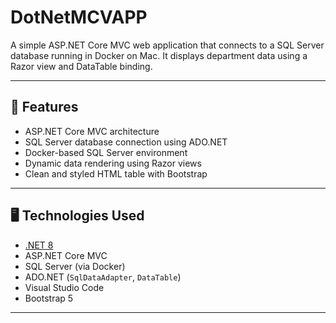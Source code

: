 # DotNetMCVAPP

A simple ASP.NET Core MVC web application that connects to a SQL Server database running in Docker on Mac. It displays department data using a Razor view and DataTable binding.

---

## 🚀 Features

- ASP.NET Core MVC architecture
- SQL Server database connection using ADO.NET
- Docker-based SQL Server environment
- Dynamic data rendering using Razor views
- Clean and styled HTML table with Bootstrap

---

## 🖥️ Technologies Used

- [.NET 8](https://dotnet.microsoft.com/)
- ASP.NET Core MVC
- SQL Server (via Docker)
- ADO.NET (`SqlDataAdapter`, `DataTable`)
- Visual Studio Code
- Bootstrap 5

---
